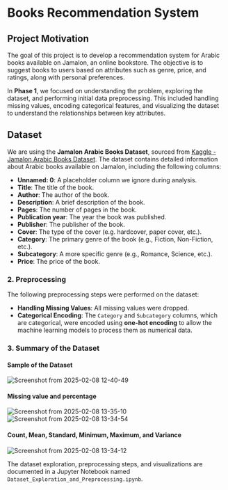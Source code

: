 # Books Recommendation System

## Project Motivation
The goal of this project is to develop a recommendation system for Arabic books available on Jamalon, an online bookstore. The objective is to suggest books to users based on attributes such as genre, price, and ratings, along with personal preferences. 

In **Phase 1**, we focused on understanding the problem, exploring the dataset, and performing initial data preprocessing. This included handling missing values, encoding categorical features, and visualizing the dataset to understand the relationships between key attributes.

## Dataset
We are using the **Jamalon Arabic Books Dataset**, sourced from [Kaggle - Jamalon Arabic Books Dataset](https://www.kaggle.com/datasets/dareenalharthi/jamalon-arabic-books-dataset?resource=download). The dataset contains detailed information about Arabic books available on Jamalon, including the following columns:

- **Unnamed: 0**: A placeholder column we ignore during analysis.
- **Title**: The title of the book.
- **Author**: The author of the book.
- **Description**: A brief description of the book.
- **Pages**: The number of pages in the book.
- **Publication year**: The year the book was published.
- **Publisher**: The publisher of the book.
- **Cover**: The type of the cover (e.g. hardcover, paper cover, etc.).
- **Category**: The primary genre of the book (e.g., Fiction, Non-Fiction, etc.).
- **Subcategory**: A more specific genre (e.g., Romance, Science, etc.).
- **Price**: The price of the book.


  
### 2. Preprocessing
The following preprocessing steps were performed on the dataset:
- **Handling Missing Values**: All missing values were dropped.
- **Categorical Encoding**: The `Category` and `Subcategory` columns, which are categorical, were encoded using **one-hot encoding** to allow the machine learning models to process them as numerical data.



### 3. Summary of the Dataset

#### Sample of the Dataset
![Screenshot from 2025-02-08 12-40-49](https://github.com/user-attachments/assets/5b235759-e3a4-4ead-9b04-b7b9567e686f)


#### Missing value and percentage
![Screenshot from 2025-02-08 13-35-10](https://github.com/user-attachments/assets/7f7e0768-3356-438a-b9af-9c3e4fa6520a)
![Screenshot from 2025-02-08 13-34-54](https://github.com/user-attachments/assets/26fd3476-cf49-453b-a51a-9bd00c5e9bc1)

#### Count, Mean, Standard, Minimum, Maximum, and Variance
![Screenshot from 2025-02-08 13-34-12](https://github.com/user-attachments/assets/c72ab4c3-f61c-4c04-bc4b-1044cd5ac8ba)


The dataset exploration, preprocessing steps, and visualizations are documented in a Jupyter Notebook named `Dataset_Exploration_and_Preprocessing.ipynb`.

